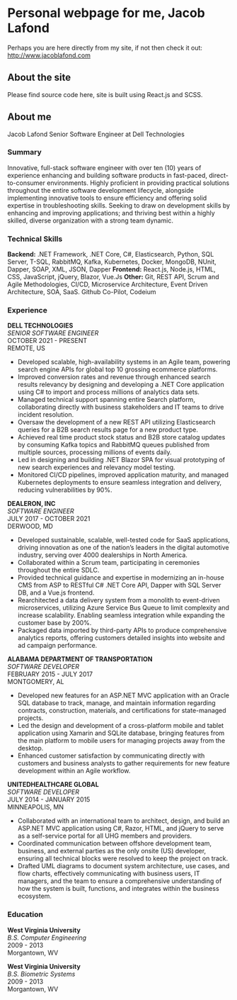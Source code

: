 # Personal webpage for me, Jacob Lafond

Perhaps you are here directly from my site, if not then check it out: http://www.jacoblafond.com

## About the site

Please find source code here, site is built using React.js and SCSS.

## About me

Jacob Lafond
Senior Software Engineer at Dell Technologies

### Summary

Innovative, full-stack software engineer with over ten (10) years of experience enhancing and building 
software products in fast-paced, direct-to-consumer environments. Highly proficient in providing practical 
solutions throughout the entire software development lifecycle, alongside implementing innovative tools to 
ensure efficiency and offering solid expertise in troubleshooting skills. Seeking to draw on development skills 
by enhancing and improving applications; and thriving best within a highly skilled, diverse organization with a 
strong team dynamic.

### Technical Skills

**Backend:** .NET Framework, .NET Core, C#, Elasticsearch, Python, SQL Server, T-SQL, RabbitMQ, Kafka, 
Kubernetes, Docker, MongoDB, NUnit, Dapper, SOAP, XML, JSON, Dapper 
**Frontend:** React.js, Node.js, HTML, CSS, JavaScript, jQuery, Blazor, Vue.Js 
**Other:** Git, REST API, Scrum and Agile Methodologies, CI/CD, Microservice Architecture, Event Driven 
Architecture, SOA, SaaS. Github Co-Pilot, Codeium 

### Experience

**DELL TECHNOLOGIES** <br>
_SENIOR SOFTWARE ENGINEER_ <br>
OCTOBER 2021 - PRESENT <br>
REMOTE, US 

- Developed scalable, high-availability systems in an Agile team, powering search engine APIs for 
global top 10 grossing ecommerce platforms. 
- Improved conversion rates and revenue through enhanced search results relevancy by designing 
and developing a .NET Core application using C# to import and process millions of analytics data 
sets. 
- Managed technical support spanning entire Search platform, collaborating directly with business 
stakeholders and IT teams to drive incident resolution. 
- Oversaw the development of a new REST API utilizing Elasticsearch queries for a B2B search 
results page for a new product type. 
- Achieved real time product stock status and B2B store catalog updates by consuming Kafka 
topics and RabbitMQ queues published from multiple sources, processing millions of events 
daily. 
- Led in designing and building .NET Blazor SPA for visual prototyping of new search experiences 
and relevancy model testing. 
- Monitored CI/CD pipelines, improved application maturity, and managed Kubernetes 
deployments to ensure seamless integration and delivery, reducing vulnerabilities by 90%.

**DEALERON, INC** <br>
_SOFTWARE ENGINEER_ <br>
JULY 2017 - OCTOBER 2021 <br>
DERWOOD, MD

- Developed sustainable, scalable, well-tested code for SaaS applications, driving innovation as one of 
the nation’s leaders in the digital automotive industry, serving over 4000 dealerships in North America.  
- Collaborated within a Scrum team, participating in ceremonies throughout the entire SDLC. 
- Provided technical guidance and expertise in modernizing an in-house CMS from ASP to RESTful 
C# .NET Core API, Dapper with SQL Server DB, and a Vue.js frontend. 
- Rearchitected a data delivery system from a monolith to event-driven microservices, utilizing Azure 
Service Bus Queue to limit complexity and increase scalability. Enabling seamless integration while 
expanding the customer base by 200%. 
- Packaged data imported by third-party APIs to produce comprehensive analytics reports, offering 
customers detailed insights into website and ad campaign performance.

**ALABAMA DEPARTMENT OF TRANSPORTATION** <br>
_SOFTWARE DEVELOPER_ <br>
FEBRUARY 2015 - JULY 2017 <br>
MONTGOMERY, AL 

- Developed new features for an ASP.NET MVC application with an Oracle SQL database to track, 
manage, and maintain information regarding contracts, construction, materials, and 
certifications for state-managed projects. 
- Led the design and development of a cross-platform mobile and tablet application using Xamarin 
and SQLite database, bringing features from the main platform to mobile users for managing 
projects away from the desktop. 
- Enhanced customer satisfaction by communicating directly with customers and business 
analysts to gather requirements for new feature development within an Agile workflow. 

**UNITEDHEALTHCARE GLOBAL** <br>
_SOFTWARE DEVELOPER_ <br>
JULY 2014 - JANUARY 2015 <br>
MINNEAPOLIS, MN 

- Collaborated with an international team to architect, design, and build an ASP.NET MVC application 
using C#, Razor, HTML, and jQuery to serve as a self-service portal for all UHG members and providers. 
- Coordinated communication between offshore development team, business, and external parties as 
the only onsite (US) developer, ensuring all technical blocks were resolved to keep the project on 
track. 
- Drafted UML diagrams to document system architecture, use cases, and flow charts, effectively 
communicating with business users, IT managers, and the team to ensure a comprehensive 
understanding of how the system is built, functions, and integrates within the business ecosystem. 

### Education

**West Virginia University** <br>
_B.S. Computer Engineering_ <br>
2009 - 2013 <br>
Morgantown, WV 


**West Virginia University** <br>
_B.S. Biometric Systems_ <br>
2009 - 2013 <br>
Morgantown, WV